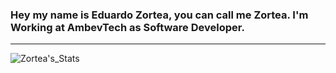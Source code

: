 ### Hey my name is Eduardo Zortea, you can call me Zortea. I'm Working at AmbevTech as Software Developer.
***
![Zortea's_Stats](https://github-readme-stats.vercel.app/api?username=EduardoZortea18&show_icons=true)
